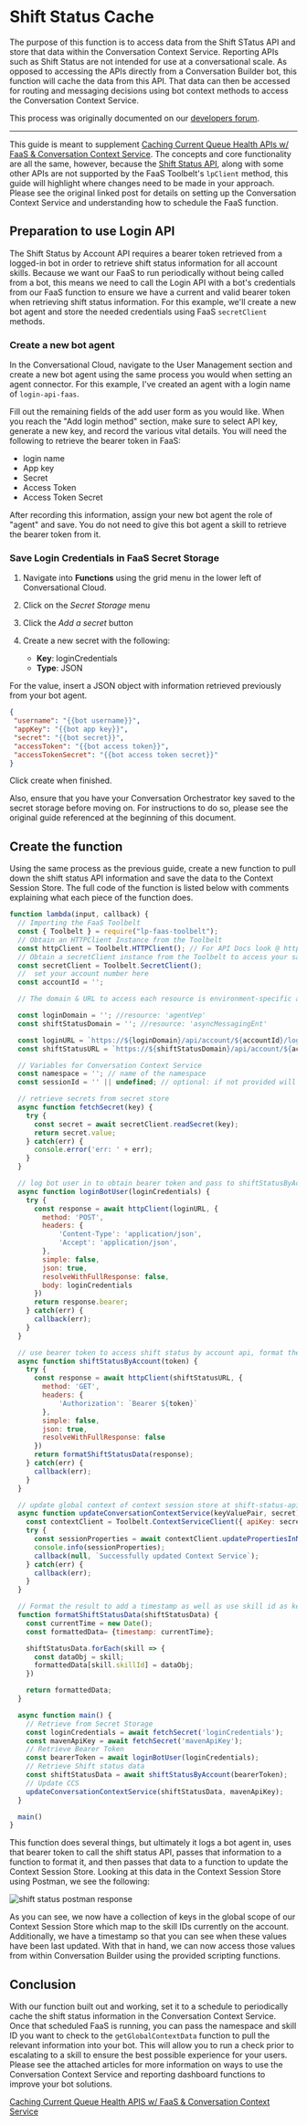 # Shift Status Cache

The purpose of this function is to access data from the Shift STatus API and store that data within the Conversation Context Service. Reporting APIs such as Shift Status are not intended for use at a conversational scale. As opposed to accessing the APIs directly from a Conversation Builder bot, this function will cache the data from this API. That data can then be accessed for routing and messaging decisions using bot context methods to access the Conversation Context Service.

This process was originally documented on our [developers forum](https://talkyard.livepersonai.com/-24/caching-shift-status-api-data-w-faas-conversation-context-service).

---

This guide is meant to supplement [Caching Current Queue Health APIs w/ FaaS & Conversation Context Service](https://talkyard.livepersonai.com/-18/caching-current-queue-health-apis-w-faas-the-context-session-store). The concepts and core functionality are all the same, however, because the [Shift Status API](https://developers.liveperson.com/shift-status-api-methods-get-shift-status-by-account.html), along with some other APIs are not supported by the FaaS Toolbelt's `lpClient` method, this guide will highlight where changes need to be made in your approach. Please see the original linked post for details on setting up the Conversation Context Service and understanding how to schedule the FaaS function.

## Preparation to use Login API

The Shift Status by Account API requires a bearer token retrieved from a logged-in bot in order to retrieve shift status information for all account skills. Because we want our FaaS to run periodically without being called from a bot, this means we need to call the Login API with a bot's credentials from our FaaS function to ensure we have a current and valid bearer token when retrieving shift status information. For this example, we'll create a new bot agent and store the needed credentials using FaaS `secretClient` methods.

### Create a new bot agent

In the Conversational Cloud, navigate to the User Management section and create a new bot agent using the same process you would when setting an agent connector. For this example, I've created an agent with a login name of `login-api-faas`.

Fill out the remaining fields of the add user form as you would like. When you reach the "Add login method" section, make sure to select API key, generate a new key, and record the various vital details. You will need the following to retrieve the bearer token in FaaS:

* login name
* App key
* Secret
* Access Token
* Access Token Secret

After recording this information, assign your new bot agent the role of "agent" and save. You do not need to give this bot agent a skill to retrieve the bearer token from it.

### Save Login Credentials in FaaS Secret Storage

1. Navigate into **Functions** using the grid menu in the lower left of Conversational Cloud.

2. Click on the *Secret Storage* menu
3. Click the *Add a secret* button
4. Create a new secret with the following:
   * **Key**: loginCredentials
   * **Type**: JSON

For the value, insert a JSON object with information retrieved previously from your bot agent.

```json
{
 "username": "{{bot username}}",
 "appKey": "{{bot app key}}",
 "secret": "{{bot secret}}",
 "accessToken": "{{bot access token}}",
 "accessTokenSecret": "{{bot access token secret}}"
}
```

Click create when finished.

Also, ensure that you have your Conversation Orchestrator key saved to the secret storage before moving on. For instructions to do so, please see the original guide referenced at the beginning of this document.

## Create the function

Using the same process as the previous guide, create a new function to pull down the shift status API information and save the data to the Context Session Store. The full code of the function is listed below with comments explaining what each piece of the function does.

```js
function lambda(input, callback) {
  // Importing the FaaS Toolbelt
  const { Toolbelt } = require("lp-faas-toolbelt");
  // Obtain an HTTPClient Instance from the Toolbelt
  const httpClient = Toolbelt.HTTPClient(); // For API Docs look @ https://www.npmjs.com/package/request-promise
  // Obtain a secretClient instance from the Toolbelt to access your saved Conversation Orchestrator key
  const secretClient = Toolbelt.SecretClient();
  //  set your account number here
  const accountId = '';

  // The domain & URL to access each resource is environment-specific according to your account number. Use https://developers.liveperson.com/api-guidelines-domain-api.html and enter your account number to retrieve the domain for the referenced resource for each variable

  const loginDomain = ''; //resource: 'agentVep'
  const shiftStatusDomain = ''; //resource: 'asyncMessagingEnt'

  const loginURL = `https://${loginDomain}/api/account/${accountId}/login?v=1.3`;
  const shiftStatusURL = `https://${shiftStatusDomain}/api/account/${accountId}/shift-status`;

  // Variables for Conversation Context Service
  const namespace = ''; // name of the namespace
  const sessionId = '' || undefined; // optional: if not provided will use default session

  // retrieve secrets from secret store
  async function fetchSecret(key) {
    try {
      const secret = await secretClient.readSecret(key);
      return secret.value;
    } catch(err) {
      console.error('err: ' + err);
    }
  }

  // log bot user in to obtain bearer token and pass to shiftStatusByAccount function
  async function loginBotUser(loginCredentials) {
    try {
      const response = await httpClient(loginURL, {
        method: 'POST',
        headers: {
            'Content-Type': 'application/json',
            'Accept': 'application/json',
        },
        simple: false,
        json: true,
        resolveWithFullResponse: false,
        body: loginCredentials
      })
      return response.bearer;
    } catch(err) {
      callback(err);
    }
  }

  // use bearer token to access shift status by account api, format the data, and pass to updateContextWarehouse function
  async function shiftStatusByAccount(token) {
    try {
      const response = await httpClient(shiftStatusURL, {
        method: 'GET',
        headers: {
            'Authorization': `Bearer ${token}`
        },
        simple: false,
        json: true,
        resolveWithFullResponse: false
      })
      return formatShiftStatusData(response);
    } catch(err) {
      callback(err);
    }
  }

  // update global context of context session store at shift-status-api namespace
  async function updateConversationContextService(keyValuePair, secret) {
    const contextClient = Toolbelt.ContextServiceClient({ apiKey: secret, accountId: accountId });
    try {
      const sessionProperties = await contextClient.updatePropertiesInNamespace(namespace, keyValuePair, sessionId);
      console.info(sessionProperties);
      callback(null, `Successfully updated Context Service`);
    } catch(err) {
      callback(err);
    }
  }

  // Format the result to add a timestamp as well as use skill id as key in global context store to make accessing skill id information easier.
  function formatShiftStatusData(shiftStatusData) {
    const currentTime = new Date();
    const formattedData= {timestamp: currentTime};

    shiftStatusData.forEach(skill => {
      const dataObj = skill;
      formattedData[skill.skillId] = dataObj;
    })

    return formattedData;
  }

  async function main() {
    // Retrieve from Secret Storage
    const loginCredentials = await fetchSecret('loginCredentials');
    const mavenApiKey = await fetchSecret('mavenApiKey');
    // Retrieve Bearer Token
    const bearerToken = await loginBotUser(loginCredentials);
    // Retrieve Shift status data
    const shiftStatusData = await shiftStatusByAccount(bearerToken);
    // Update CCS
    updateConversationContextService(shiftStatusData, mavenApiKey);
  }

  main()
}
```

This function does several things, but ultimately it logs a bot agent in, uses that bearer token to call the shift status API, passes that information to a function to format it, and then passes that data to a function to update the Context Session Store. Looking at this data in the Context Session Store using Postman, we see the following:

![shift status postman response](shift-status-postman-response.png)

As you can see, we now have a collection of keys in the global scope of our Context Session Store which map to the skill IDs currently on the account. Additionally, we have a timestamp so that you can see when these values have been last updated. With that in hand, we can now access those values from within Conversation Builder using the provided scripting functions.

## Conclusion

With our function built out and working, set it to a schedule to periodically cache the shift status information in the Conversation Context Service. Once that scheduled FaaS is running, you can pass the namespace and skill ID you want to check to the `getGlobalContextData` function to pull the relevant information into your bot. This will allow you to run a check prior to escalating to a skill to ensure the best possible experience for your users. Please see the attached articles for more information on ways to use the Conversation Context Service and reporting dashboard functions to improve your bot solutions.

[Caching Current Queue Health APIS w/ FaaS & Conversation Context Service](https://talkyard.livepersonai.com/-18/caching-current-queue-health-apis-w-faas-the-context-session-store)
